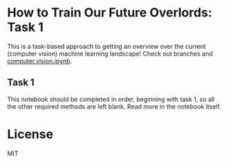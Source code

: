# How to Train Our Future Overlords: Task 1

This is a task-based approach to getting an overview over the current (computer vision) machine learning landscape! Check out branches and [computer.vision.ipynb](computer.vision.ipynb). 

## Task 1

This notebook should be completed in order, beginning with task 1, so all the other required methods are left blank. Read more in the notebook itself.

# License 

MIT